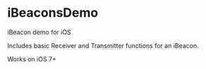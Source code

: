 # iBeaconsDemo
iBeacon demo for iOS

Includes basic Receiver and Transmitter functions for an iBeacon.

Works on iOS 7+
